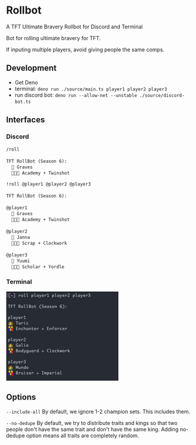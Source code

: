 # Rollbot

A TFT Ultimate Bravery Rollbot for Discord and Terminal

Bot for rolling ultimate bravery for TFT.

If inputing multiple players, avoid giving people the same comps.

## Development

- Get Deno
- terminal: `deno run ./source/main.ts player1 player2 player3`
- run discord bot: `deno run --allow-net --unstable ./source/discord-bot.ts`

## Interfaces

### Discord

```
/roll

TFT RollBot (Season 6):
  👑 Graves
  👨‍👩‍👦 Academy + Twinshot
```

```
!roll @player1 @player2 @player3

TFT RollBot (Season 6):

@player1
  👑 Graves
  👨‍👩‍👦 Academy + Twinshot

@player2
  👑 Janna
  👨‍👩‍👦 Scrap + Clockwork

@player3
  👑 Yuumi
  👨‍👩‍👦 Scholar + Yordle
```

### Terminal

![Terminal Example](./screenshots/terminal-example.png)

## Options

`--include-all` By default, we ignore 1-2 champion sets. This includes them.

`--no-dedupe` By default, we try to distribute traits and kings so that two
people don't have the same trait and don't have the same king. Adding no-dedupe
option means all traits are completely random.
